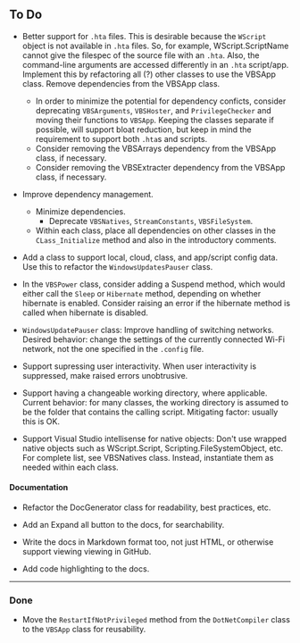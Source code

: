 ## To Do

- Better support for `.hta` files. 
  This is desirable because the `WScript` object is not available in 
  `.hta` files. So, for example, WScript.ScriptName cannot give the 
  filespec of the source file with an `.hta`. 
  Also, the command-line arguments are accessed differently in an 
  `.hta` script/app.
  Implement this by refactoring all (?) other classes to use the VBSApp class.
  Remove dependencies from the VBSApp class.
  - In order to minimize the potential for dependency conficts,
    consider deprecating `VBSArguments`, `VBSHoster`, and
   `PrivilegeChecker` and moving their functions to `VBSApp`.
    Keeping the classes separate if possible, will support bloat
    reduction, but keep in mind the requirement to support both
    `.hta`s and scripts.
  - Consider removing the VBSArrays dependency from the VBSApp class, 
    if necessary.
  - Consider removing the VBSExtracter dependency from the VBSApp class,
    if necessary.

- Improve dependency management.
  - Minimize dependencies.
    - Deprecate `VBSNatives`, `StreamConstants`, `VBSFileSystem`.
  - Within each class, place all dependencies on other classes in the
    `CLass_Initialize` method and also in the introductory comments.

- Add a class to support local, cloud, class, and app/script 
  config data. Use this to refactor the `WindowsUpdatesPauser` class.

- In the `VBSPower` class, consider adding a Suspend method,
  which would either call the `Sleep` or `Hibernate` method,
  depending on whether hibernate is enabled. 
  Consider raising an error if the hibernate method is called when 
  hibernate is disabled.

- `WindowsUpdatePauser` class: Improve handling of switching networks. 
  Desired behavior: change the settings of the currently connected 
  Wi-Fi network, not the one specified in the `.config` file.  

- Support supressing user interactivity. When user interactivity 
is suppressed, make raised errors unobtrusive.

- Support having a changeable working directory, where applicable. 
  Current behavior: for many classes, the working directory is 
  assumed to be the folder that contains the calling script. 
  Mitigating factor: usually this is OK.  

- Support Visual Studio intellisense for native objects: 
  Don't use wrapped native objects such as WScript.Script, 
  Scripting.FileSystemObject, etc. 
  For complete list, see VBSNatives class. 
  Instead, instantiate them as needed within each class.  

#### Documentation

- Refactor the DocGenerator class for readability, 
  best practices, etc.  

- Add an Expand all button to the docs, for searchability.  

- Write the docs in Markdown format too, not just HTML, 
  or otherwise support viewing viewing in GitHub.

- Add code highlighting to the docs.

---

### Done

- Move the `RestartIfNotPrivileged` method from the 
`DotNetCompiler` class to the `VBSApp` class 
  for reusability.  
